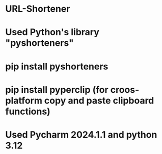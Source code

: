 # URL-Shortener
# Used Python's library "pyshorteners"
# pip install pyshorteners
# pip install pyperclip (for croos-platform copy and paste clipboard functions)
# Used Pycharm 2024.1.1 and python 3.12
